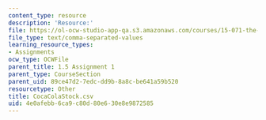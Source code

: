 ```yaml
---
content_type: resource
description: 'Resource:'
file: https://ol-ocw-studio-app-qa.s3.amazonaws.com/courses/15-071-the-analytics-edge-spring-2017/4e0afebb6ca9c80d80e630e8e9872585_CocaColaStock.csv
file_type: text/comma-separated-values
learning_resource_types:
- Assignments
ocw_type: OCWFile
parent_title: 1.5 Assignment 1
parent_type: CourseSection
parent_uid: 89ce47d2-7edc-dd9b-8a8c-be641a59b520
resourcetype: Other
title: CocaColaStock.csv
uid: 4e0afebb-6ca9-c80d-80e6-30e8e9872585
---
```

